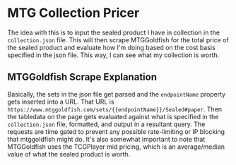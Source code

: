 # MTG Collection Pricer

The idea with this is to input the sealed product I have in collection in the `collection.json` file.  This will then scrape
MTGGoldfish for the total price of the sealed product and evaluate how I'm doing based on the cost basis specified in the
json file.  This way, I can see what my collection is worth.

## MTGGoldfish Scrape Explanation

Basically, the sets in the json file get parsed and the `endpointName` property gets inserted into a URL.  That URL is
`https://www.mtggoldfish.com/sets/{{endpointName}}/Sealed#paper`.  Then the tabledata on the page gets evaluated against
what is specified in the `collection.json` file, formatted, and output in a resultant query.  The requests are time gated
to prevent any possible rate-limiting or IP blocking that mtggoldfish might do.  It's also somewhat important to note that
MTGGoldfish uses the TCGPlayer mid pricing, which is an average/median value of what the sealed product is worth.